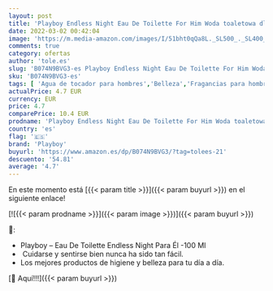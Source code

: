 ```yaml
---
layout: post
title: 'Playboy Endless Night Eau De Toilette For Him Woda toaletowa dla mężczyzn 100ml'
date: 2022-03-02 00:42:04
image: 'https://m.media-amazon.com/images/I/51bht0qQa8L._SL500_._SL400_.jpg'
comments: true
category: ofertas
author: 'tole.es'
slug: 'B074N9BVG3-es Playboy Endless Night Eau De Toilette For Him Woda...'
sku: 'B074N9BVG3-es'
tags: [ 'Agua de tocador para hombres','Belleza','Fragancias para hombres','Perfumes y fragancias','de','eau','playboy','toilette', ]
actualPrice: 4.7 EUR
currency: EUR
price: 4.7
comparePrice: 10.4 EUR
prodname: 'Playboy Endless Night Eau De Toilette For Him Woda toaletowa dla mężczyzn 100ml'
country: 'es'
flag: '🇪🇸'
brand: 'Playboy'
buyurl: 'https://www.amazon.es/dp/B074N9BVG3/?tag=tolees-21'
descuento: '54.81'
average: '4.7'
---
```


En este momento está [{{< param title >}}]({{< param buyurl >}}) en el siguiente enlace!

[![{{< param prodname >}}]({{< param image >}})]({{< param buyurl >}})

🔎:

- Playboy – Eau De Toilette Endless Night Para Él -100 Ml
-  Cuidarse y sentirse bien nunca ha sido tan fácil.
- Los mejores productos de higiene y belleza para tu día a día.

[🛒 Aquí!!!]({{< param buyurl >}})
